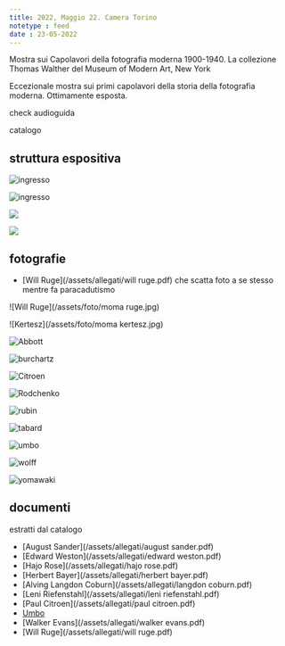 ```yaml
---
title: 2022, Maggio 22. Camera Torino
notetype : feed
date : 23-05-2022
---
```


Mostra sui Capolavori della fotografia moderna 1900-1940. La collezione Thomas Walther del Museum of Modern Art, New York

Eccezionale mostra sui primi capolavori della storia della fotografia moderna. Ottimamente esposta.

check audioguida

catalogo


## struttura espositiva
![ingresso](/assets/foto/moma1.jpg)

![ingresso](/assets/foto/moma2.jpg)

![](/assets/foto/moma3.jpg)

![](/assets/foto/moma4.jpg)


## fotografie

- [Will Ruge](/assets/allegati/will ruge.pdf) che scatta foto a se stesso mentre fa paracadutismo

![Will Ruge](/assets/foto/moma ruge.jpg)

![Kertesz](/assets/foto/moma kertesz.jpg)

![Abbott](/assets/foto/moma_abbott.jpg)

![burchartz](/assets/foto/moma_burchartz.jpg)

![Citroen](/assets/foto/moma_citroen.jpg)

![Rodchenko](/assets/foto/moma_rodchenko.jpg)

![rubin](/assets/foto/moma_rubin.jpg)

![tabard](/assets/foto/moma_tabard.jpg)

![umbo](/assets/foto/moma_umbo.jpg)

![wolff](/assets/foto/moma_wolff.jpg)

![yomawaki](/assets/foto/moma_yomawaki.jpg)












## documenti
estratti dal catalogo
- [August Sander](/assets/allegati/august sander.pdf)
- [Edward Weston](/assets/allegati/edward weston.pdf)
- [Hajo Rose](/assets/allegati/hajo rose.pdf)
- [Herbert Bayer](/assets/allegati/herbert bayer.pdf)
- [Alving Langdon Coburn](/assets/allegati/langdon coburn.pdf)
- [Leni Riefenstahl](/assets/allegati/leni riefenstahl.pdf)
- [Paul Citroen](/assets/allegati/paul citroen.pdf)
- [Umbo](/assets/allegati/umbo.pdf)
- [Walker Evans](/assets/allegati/walker evans.pdf)
- [Will Ruge](/assets/allegati/will ruge.pdf)

